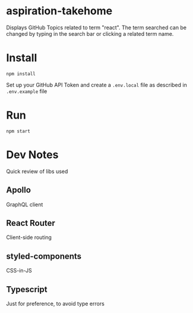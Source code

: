 # aspiration-takehome
Displays GitHub Topics related to term "react". The term searched can be changed by typing
in the search bar or clicking a related term name.

# Install
```
npm install
```
Set up your GitHub API Token and create a `.env.local` file as described in `.env.example` file

# Run
```
npm start
```

# Dev Notes
Quick review of libs used

## Apollo
GraphQL client

## React Router
Client-side routing

## styled-components
CSS-in-JS

## Typescript
Just for preference, to avoid type errors